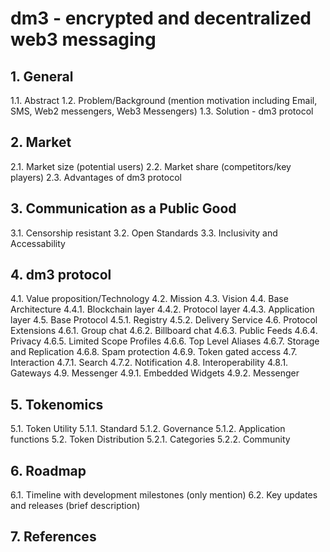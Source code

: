 # dm3 - encrypted and decentralized web3 messaging

## 1. General

1.1. Abstract
1.2. Problem/Background (mention motivation including Email, SMS, Web2 messengers, Web3 Messengers)
1.3. Solution - dm3 protocol

## 2. Market

2.1. Market size (potential users)
2.2. Market share (competitors/key players)
2.3. Advantages of dm3 protocol

## 3. Communication as a Public Good

3.1. Censorship resistant
3.2. Open Standards
3.3. Inclusivity and Accessability

## 4. dm3 protocol

4.1. Value proposition/Technology
4.2. Mission
4.3. Vision
4.4. Base Architecture
4.4.1. Blockchain layer
4.4.2. Protocol layer
4.4.3. Application layer
4.5. Base Protocol
4.5.1. Registry
4.5.2. Delivery Service
4.6. Protocol Extensions
4.6.1. Group chat
4.6.2. Billboard chat
4.6.3. Public Feeds
4.6.4. Privacy
4.6.5. Limited Scope Profiles
4.6.6. Top Level Aliases
4.6.7. Storage and Replication
4.6.8. Spam protection
4.6.9. Token gated access
4.7. Interaction
4.7.1. Search
4.7.2. Notification
4.8. Interoperability
4.8.1. Gateways
4.9. Messenger
4.9.1. Embedded Widgets
4.9.2. Messenger

## 5. Tokenomics
5.1. Token Utility
5.1.1. Standard
5.1.2. Governance
5.1.2. Application functions
5.2. Token Distribution
5.2.1. Categories
5.2.2. Community

## 6. Roadmap

6.1. Timeline with development milestones (only mention)
6.2. Key updates and releases (brief description)

## 7. References
